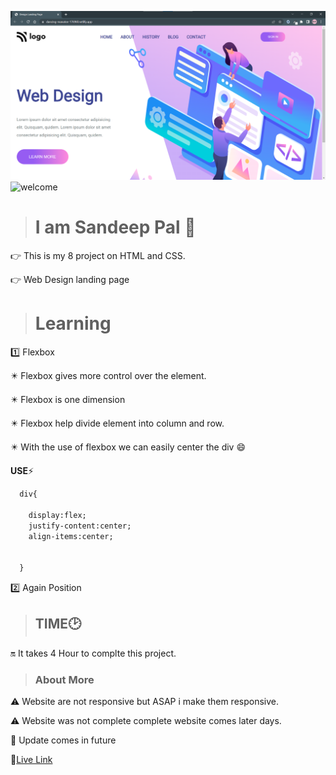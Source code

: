 ![thumbnail](thumbnail.png)
![welcome](https://img.shields.io/badge/Hello-Welcome-brightgreen)

> # I am Sandeep Pal 🙏
👉 This is my 8 project on HTML and CSS.

👉 Web Design landing page

> # Learning
1️⃣ Flexbox 

  ✴️ Flexbox gives more control over the element.

  ✴️ Flexbox is one dimension 

  ✴️ Flexbox help divide element into column and row.
  
  ✴️ With the use of flexbox we can easily center the div 😄

  __USE__⚡
```html
  div{

    display:flex;
    justify-content:center;
    align-items:center;


  }
```

2️⃣ Again Position


> ## TIME🕑

🔛 It takes 4 Hour to complte this project.

> ### About More
⚠️ Website are not responsive but ASAP i make them responsive.

⚠️ Website was not complete complete website comes later days.

🔁 Update comes in future 


🔗[Live Link](https://super-valkyrie-421073.netlify.app/)
